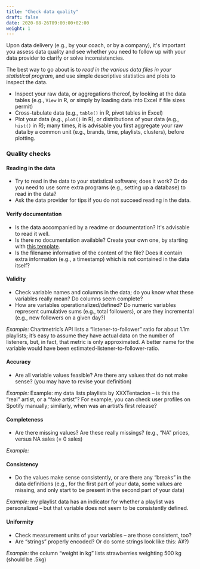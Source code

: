 ```yaml
---
title: "Check data quality"
draft: false
date: 2020-08-26T09:00:00+02:00
weight: 1
---
```


Upon data delivery (e.g., by your coach, or by a company), it's important you assess data quality and see whether you need to follow up with your data provider to clarify or solve inconsistencies.

The best way to go about is to *read in the various data files in your statistical program*, and use simple descriptive statistics and plots to inspect the data.

- Inspect your raw data, or aggregations thereof, by looking at the data tables (e.g., `View` in R, or simply by loading data into Excel if file sizes permit)
- Cross-tabulate data (e.g., `table()` in R, pivot tables in Excel)
- Plot your data (e.g., `plot()` in R), or distributions of your data (e.g., `hist()` in R); many times, it is advisable you first aggregate your raw data by a common unit (e.g., brands, time, playlists, clusters), before plotting.

### Quality checks

#### Reading in the data

- Try to read in the data to your statistical software; does it work? Or do you need to use some extra programs (e.g., setting up a database) to read in the data?
- Ask the data provider for tips if you do not succeed reading in the data.

#### Verify documentation

- Is the data accompanied by a readme or documentation? It's advisable to read it well.
- Is there no documentation available? Create your own one, by starting with [this template](https://tilburgsciencehub.com/document/new-data).
- Is the filename informative of the content of the file? Does it contain extra information (e.g., a timestamp) which is not contained in the data itself?

#### Validity

- Check variable names and columns in the data; do you know what these variables really mean? Do columns seem complete?
- How are variables operationalized/defined? Do numeric variables represent cumulative sums (e.g., total followers), or are they incremental (e.g., new followers on a given day?)

*Example:* Chartmetric’s API lists a “listener-to-follower” ratio for about 1.1m playlists; it’s easy to assume they have actual data on the number of listeners, but, in fact, that metric is only approximated. A better name for the variable would have been estimated-listener-to-follower-ratio.

#### Accuracy

- Are all variable values feasible? Are there any values that do not make sense? (you may have to revise your definition)

*Example:* Example: my data lists playlists by XXXTentacion – is this the “real” artist, or a “fake artist”? For example, you can check user profiles on Spotify manually; similarly, when was an artist’s first release?

#### Completeness

- Are there missing values? Are these really missings? (e.g., “NA” prices, versus NA sales (= 0 sales)

*Example:*

#### Consistency

- Do the values make sense consistently, or are there any “breaks” in the data definitions (e.g., for the first part of your data, some values are missing, and only start to be present in the second part of your data)

*Example:* my playlist data has an indicator for whether a playlist was personalized – but that variable does not seem to be consistently defined.

#### Uniformity

- Check measurement units of your variables – are those consistent, too?
- Are “strings” properly encoded? Or do some strings look like this: Ã¥?)

*Example:* the column “weight in kg” lists strawberries weighting 500 kg (should be .5kg)
